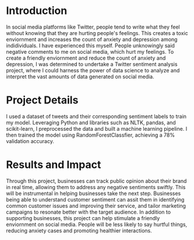 # Introduction
In social media platforms like Twitter, people tend to write what they feel without knowing that they are hurting people's feelings. This creates a toxic enviornment and increases the count of anxiety and depression among indidividuals. I have experienced this myself. People unknowingly said negative comments to me on social media, which hurt my feelings. To create a friendly enviornment and reduce the count of anxiety and depression, I was determined to undertake a Twitter sentiment analysis project, where I could harness the power of data science to analyze and interpret the vast amounts of data generated on social media.

# Project Details
I used a dataset of tweets and their corresponding sentiment labels to train my model. Leveraging Python and libraries such as NLTK, pandas, and scikit-learn, I preprocessed the data and built a machine learning pipeline. I then trained the model using RandomForestClassfier, achieving a 78% validation accuracy.  

# Results and Impact
Through this project, businesses can track public opinion about their brand in real time, allowing them to address any negative sentiments swiftly. This will be instrumental in helping businesses take the next step. Businesses being able to understand customer sentiment can assit them in identifying common customer issues and improving their service, and tailor marketing campaigns to resonate better with the target audience. In addition to supporting businesses, this project can help stimulate a friendly enviornment on social media. People will be less likely to say hurtful things, reducing anxiety cases and promoting healthier interactions.
